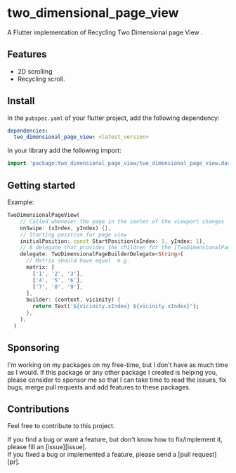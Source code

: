 # two_dimensional_page_view

A Flutter implementation of Recycling Two Dimensional page View .

## Features

* 2D scrolling
* Recycling scroll.

## Install

In the `pubspec.yaml` of your flutter project, add the following dependency:

```yaml
dependencies:
  two_dimensional_page_view: <latest_version>
```

In your library add the following import:

```dart
import 'package:two_dimensional_page_view/two_dimensional_page_view.dart';
```

## Getting started

Example:

```dart
TwoDimensionalPageView(
    // Called whenever the page in the center of the viewport changes
    onSwipe: (xIndex, yIndex) {},
    // Starting position for page view
    initialPosition: const StartPosition(xIndex: 1, yIndex: 1),
    // A delegate that provides the children for the [TwoDimensionalPageView]
    delegate: TwoDimensionalPageBuilderDelegate<String>(
      // Matrix should have equal  e.g.
      matrix: [
        ['1', '2', '3'],
        ['4', '5', '6'],
        ['7', '8', '9'],
      ],
      builder: (context, vicinity) {
        return Text('${vicinity.xIndex} ${vicinity.xIndex}');
      },
    ),
  )
```

## Sponsoring

I'm working on my packages on my free-time, but I don't have as much time as I would. If this package or any other package I created is helping you, please consider to sponsor me so that I can take time to read the issues, fix bugs, merge pull requests and add features to these packages.

## Contributions

Feel free to contribute to this project.

If you find a bug or want a feature, but don't know how to fix/implement it, please fill an [issue][issue].  
If you fixed a bug or implemented a feature, please send a [pull request][pr].
